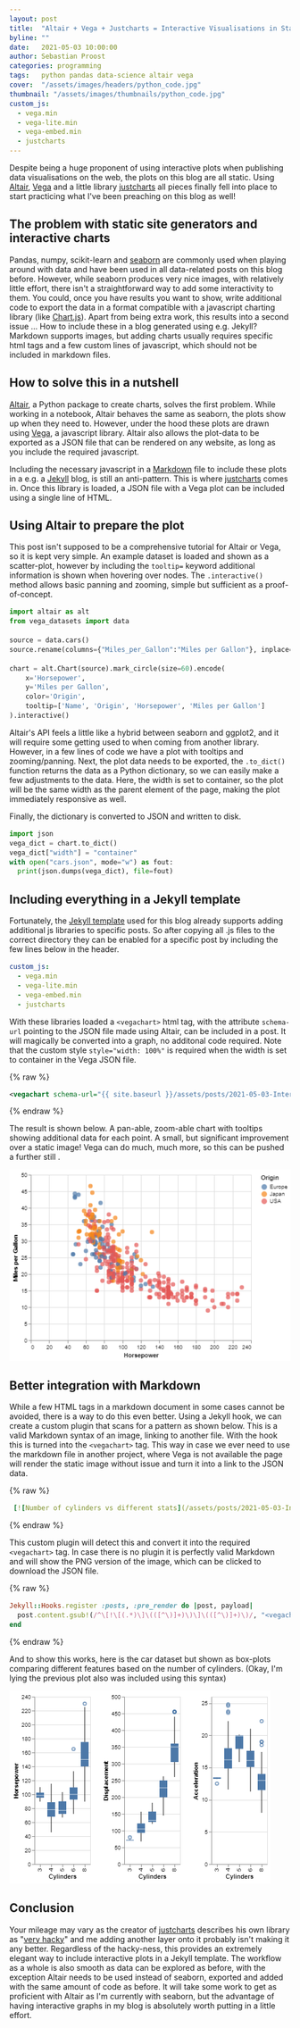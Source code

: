 ```yaml
---
layout: post
title:  "Altair + Vega + Justcharts = Interactive Visualisations in Static Websites"
byline: ""
date:   2021-05-03 10:00:00
author: Sebastian Proost
categories: programming
tags:	python pandas data-science altair vega
cover:  "/assets/images/headers/python_code.jpg"
thumbnail: "/assets/images/thumbnails/python_code.jpg"
custom_js:
  - vega.min
  - vega-lite.min
  - vega-embed.min
  - justcharts
---
```


Despite being a huge proponent of using interactive plots when publishing data visualisations on the web, the plots 
on this blog are all static. Using [Altair], [Vega] and a little library [justcharts] all pieces finally fell into place to
start practicing what I've been preaching on this blog as well!

## The problem with static site generators and interactive charts

Pandas, numpy, scikit-learn and [seaborn] are commonly used when playing around with data and have been
used in all data-related posts on this blog before. However, while seaborn produces very nice images, with relatively little effort,
there isn't a straightforward way to add some interactivity to them. You could, once you have results you want to show,
write additional code to export the data in a format compatible with a javascript charting library (like [Chart.js]).
Apart from being extra work, this results into a second issue ... How to include these in a blog generated using e.g. Jekyll? 
Markdown supports images, but adding charts usually requires specific html tags and a few custom lines of javascript, 
which should not be included in markdown files. 

## How to solve this in a nutshell

[Altair], a Python package to create charts, solves the first problem. While working in a notebook, Altair behaves the
same as seaborn, the plots show up when they need to. However, under the hood these plots are drawn using [Vega], a 
javascript library. Altair also allows the plot-data to be exported as a JSON file that can be rendered on any website,
as long as you include the required javascript. 

Including the necessary javascript in a [Markdown] file to include these plots in a e.g. a [Jekyll] blog, is still an 
anti-pattern. This is where [justcharts] comes in. Once this library is loaded, a JSON file with a Vega plot can be 
included using a single line of HTML. 


## Using Altair to prepare the plot

This post isn't supposed to be a comprehensive tutorial for Altair or Vega, so it is kept very simple. An example
dataset is loaded and shown as a scatter-plot, however by including the ```tooltip=``` keyword additional information
is shown when hovering over nodes. The ```.interactive()``` method allows basic panning and zooming, simple but 
sufficient as a proof-of-concept.

```python
import altair as alt
from vega_datasets import data

source = data.cars()
source.rename(columns={"Miles_per_Gallon":"Miles per Gallon"}, inplace=True)

chart = alt.Chart(source).mark_circle(size=60).encode(
    x='Horsepower',
    y='Miles per Gallon',
    color='Origin',
    tooltip=['Name', 'Origin', 'Horsepower', 'Miles per Gallon']
).interactive()
```

Altair's API feels a little like a hybrid between seaborn and ggplot2, and it will require some getting used to when
coming from another library. However, in a few lines of code we have a plot with tooltips and zooming/panning. Next,
the plot data needs to be exported, the ```.to_dict()``` function returns the data as a Python dictionary, so we can
easily make a few adjustments to the data. Here, the width is set to container, so the plot will be the same width as
the parent element of the page, making the plot immediately responsive as well.

Finally, the dictionary is converted to JSON and written to disk.

```python
import json
vega_dict = chart.to_dict()
vega_dict["width"] = "container"
with open("cars.json", mode="w") as fout:
  print(json.dumps(vega_dict), file=fout)
```

## Including everything in a Jekyll template

Fortunately, the [Jekyll template] used for this blog already supports adding additional js libraries to specific posts.
So after copying all .js files to the correct directory they can be enabled for a specific post by including the few
lines below in the header. 

```yaml
custom_js:
  - vega.min
  - vega-lite.min
  - vega-embed.min
  - justcharts
```

With these libraries loaded a ```<vegachart>``` html tag, with the attribute ```schema-url``` pointing to the JSON file
made using Altair, can be included in a post. It will magically be converted into a graph, no additonal code required. 
Note that the custom style ```style="width: 100%"``` is required when the width is set to container in the Vega JSON file.

{% raw %}
```xml
<vegachart schema-url="{{ site.baseurl }}/assets/posts/2021-05-03-Interactive-Visualizations/cars.json" style="width: 100%"></vegachart>
```
{% endraw %}

The result is shown below. A pan-able, zoom-able chart with tooltips showing additional data for each point. A small,
but significant improvement over a static image! Vega can do much, much more, so this can be pushed a further still .

[![Scatter plot comparing horsepower with fuel efficiency of different cars](/assets/posts/2021-05-03-Interactive-Visualizations/cars.png)](/assets/posts/2021-05-03-Interactive-Visualizations/cars.json)

## Better integration with Markdown

While a few HTML tags in a markdown document in some cases cannot be avoided, there is a way to do this even better. 
Using a Jekyll hook, we can create a custom plugin that scans for a pattern as shown below. This is a valid Markdown
syntax of an image, linking to another file. With the hook this is turned into the ```<vegachart>```
tag. This way in case we ever need to use the markdown file in another project, where Vega is not available the page
will render the static image without issue and turn it into a link to the JSON data.

{% raw %}
```yaml
 [![Number of cylinders vs different stats](/assets/posts/2021-05-03-Interactive-Visualizations/cars2.png)](/assets/posts/2021-05-03-Interactive-Visualizations/cars2.json)
```
{% endraw %}

This custom plugin will detect this and convert it into the required ```<vegachart>``` tag. In case there is no plugin
it is perfectly valid Markdown and will show the PNG version of the image, which can be clicked to download the JSON
file.

{% raw %}
```ruby
Jekyll::Hooks.register :posts, :pre_render do |post, payload|
  post.content.gsub!(/^\[!\[(.*)\]\(([^\)]+)\)\]\(([^\)]+)\)/, "<vegachart schema-url=\"{{ site.baseurl }}\\3\" style=\"width: 100%\"></vegachart>")
end
```
{% endraw %}

And to show this works, here is the car dataset but shown as box-plots comparing different features based on the number
of cylinders. (Okay, I'm lying the previous plot also was included using this syntax)

[![Number of cylinders vs different stats](/assets/posts/2021-05-03-Interactive-Visualizations/cars2.png)](/assets/posts/2021-05-03-Interactive-Visualizations/cars2.json)

## Conclusion

Your mileage may vary as the creator of [justcharts] describes his own library as 
"[very hacky](https://twitter.com/fishnets88/status/1388753884236156931)" and me adding another layer onto it probably
isn't making it any better. Regardless of the hacky-ness, this provides an extremely elegant way to include interactive plots in a Jekyll 
template. The workflow as a whole is also smooth as data can be explored as before, with the exception Altair
needs to be used instead of seaborn, exported and added with the same amount of code as before. It will take some work to get
as proficient with Altair as I'm currently with seaborn, but the advantage of having interactive graphs in my blog is 
absolutely worth putting in a little effort.

[Altair]: https://altair-viz.github.io/
[justcharts]: https://github.com/koaning/justcharts
[Vega]: https://vega.github.io/
[seaborn]: https://seaborn.pydata.org/
[Chart.js]: https://www.chartjs.org/
[Markdown]: https://en.wikipedia.org/wiki/Markdown
[Jekyll]: https://jekyllrb.com/
[Jekyll template]: https://github.com/4dcu-be/4dcu.be
